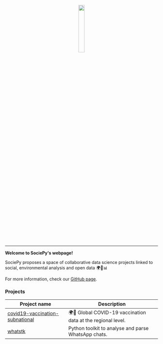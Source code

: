 <div align="center">
  <img src="https://avatars.githubusercontent.com/u/64279618?s=400&u=75525048b8735c2f18be901b239ccbcbfcdfcb92&v=4" width="20%"><br>
</div>

---

**Welcome to SociePy's webpage!**

SociePy proposes a space of collaborative data science projects linked to social, environmental analysis and open data 🌍🍃📊

For more information, check our [GitHub page](github.com/sociepy).

### Projects

| Project name | Description |
|- |- |
| [covid19-vaccination-subnational](https://sociepy.lcsrg.me/covid19-vaccination-subnational) |  🌍💉 Global COVID-19 vaccination data at the regional level.  |
| [whatstk](whatstk.lcsrg.me) | Python toolkit to analyse and parse WhatsApp chats. |
